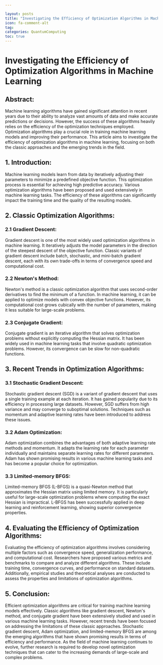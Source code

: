 ```yaml
---

layout: posts
title: "Investigating the Efficiency of Optimization Algorithms in Machine Learning"
icon: fa-comment-alt
tag:      
categories: QuantumComputing
toc: true
---
```




# Investigating the Efficiency of Optimization Algorithms in Machine Learning

## Abstract:
Machine learning algorithms have gained significant attention in recent years due to their ability to analyze vast amounts of data and make accurate predictions or decisions. However, the success of these algorithms heavily relies on the efficiency of the optimization techniques employed. Optimization algorithms play a crucial role in training machine learning models and improving their performance. This article aims to investigate the efficiency of optimization algorithms in machine learning, focusing on both the classic approaches and the emerging trends in the field.

## 1. Introduction:
Machine learning models learn from data by iteratively adjusting their parameters to minimize a predefined objective function. This optimization process is essential for achieving high predictive accuracy. Various optimization algorithms have been proposed and used extensively in machine learning tasks. The efficiency of these algorithms can significantly impact the training time and the quality of the resulting models.

## 2. Classic Optimization Algorithms:
### 2.1 Gradient Descent:
Gradient descent is one of the most widely used optimization algorithms in machine learning. It iteratively adjusts the model parameters in the direction of the steepest descent of the objective function. Classic variants of gradient descent include batch, stochastic, and mini-batch gradient descent, each with its own trade-offs in terms of convergence speed and computational cost.

### 2.2 Newton's Method:
Newton's method is a classic optimization algorithm that uses second-order derivatives to find the minimum of a function. In machine learning, it can be applied to optimize models with convex objective functions. However, its computational cost grows cubically with the number of parameters, making it less suitable for large-scale problems.

### 2.3 Conjugate Gradient:
Conjugate gradient is an iterative algorithm that solves optimization problems without explicitly computing the Hessian matrix. It has been widely used in machine learning tasks that involve quadratic optimization problems. However, its convergence can be slow for non-quadratic functions.

## 3. Recent Trends in Optimization Algorithms:
### 3.1 Stochastic Gradient Descent:
Stochastic gradient descent (SGD) is a variant of gradient descent that uses a single training example at each iteration. It has gained popularity due to its efficiency in processing large datasets. However, SGD suffers from high variance and may converge to suboptimal solutions. Techniques such as momentum and adaptive learning rates have been introduced to address these issues.

### 3.2 Adam Optimization:
Adam optimization combines the advantages of both adaptive learning rate methods and momentum. It adapts the learning rate for each parameter individually and maintains separate learning rates for different parameters. Adam has shown promising results in various machine learning tasks and has become a popular choice for optimization.

### 3.3 Limited-memory BFGS:
Limited-memory BFGS (L-BFGS) is a quasi-Newton method that approximates the Hessian matrix using limited memory. It is particularly useful for large-scale optimization problems where computing the exact Hessian is impractical. L-BFGS has been successfully applied in deep learning and reinforcement learning, showing superior convergence properties.

## 4. Evaluating the Efficiency of Optimization Algorithms:
Evaluating the efficiency of optimization algorithms involves considering multiple factors such as convergence speed, generalization performance, and computational cost. Researchers have proposed various metrics and benchmarks to compare and analyze different algorithms. These include training time, convergence curves, and performance on standard datasets. Additionally, empirical studies and theoretical analyses are conducted to assess the properties and limitations of optimization algorithms.

## 5. Conclusion:
Efficient optimization algorithms are critical for training machine learning models effectively. Classic algorithms like gradient descent, Newton's method, and conjugate gradient have been extensively studied and used in various machine learning tasks. However, recent trends have been focused on addressing the limitations of these classic approaches. Stochastic gradient descent, Adam optimization, and limited-memory BFGS are among the emerging algorithms that have shown promising results in terms of efficiency and performance. As the field of machine learning continues to evolve, further research is required to develop novel optimization techniques that can cater to the increasing demands of large-scale and complex problems.